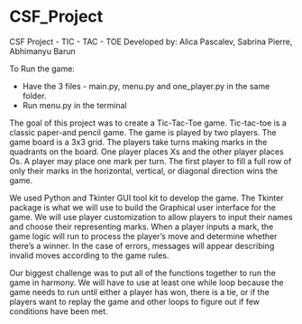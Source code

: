 # CSF_Project
CSF Project - TIC - TAC - TOE
Developed by: Alica Pascalev, Sabrina Pierre, Abhimanyu Barun

To Run the game:
  - Have the 3 files - main.py, menu.py and one_player.py in the same folder.
  - Run menu.py in the terminal

The goal of this project was to create a Tic-Tac-Toe game. Tic-tac-toe is a classic paper-and pencil game.
The game is played by two players. The game board is a 3x3 grid. The players take turns making marks in the quadrants on the board. One player places Xs and the other player places Os. A player may place one mark per turn. The first player to fill a full row of only their marks in the horizontal, vertical, or diagonal direction wins the game.

We used Python and Tkinter GUI tool kit to develop the game. The Tkinter package is what we will use to build the Graphical user interface for the game. We will use player customization to allow players to input their names and choose their representing marks. When a player inputs a mark, the game logic will run to process the player’s move and determine whether there’s a winner. In the case of errors, messages will appear describing invalid moves according to the game rules.

Our biggest challenge was to put all of the functions together to run the game in harmony. We will have to use at least one while loop because the game needs to run until either a player has won, there is a tie, or if the players want to replay the game and other loops to figure out if few conditions have been met.
